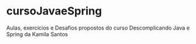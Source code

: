 # cursoJavaeSpring
Aulas, exercícios e Desafios propostos do curso Descomplicando Java e Spring da Kamila Santos
